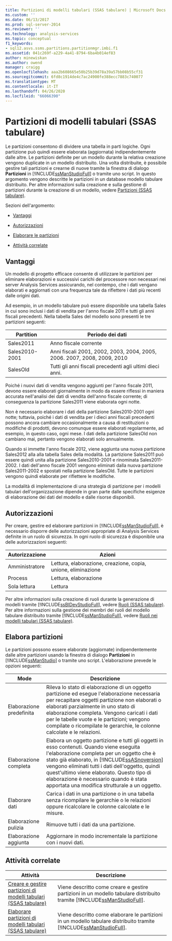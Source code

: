 ```yaml
---
title: Partizioni di modelli tabulari (SSAS tabulare) | Microsoft Docs
ms.custom: ''
ms.date: 06/13/2017
ms.prod: sql-server-2014
ms.reviewer: ''
ms.technology: analysis-services
ms.topic: conceptual
f1_keywords:
- sql12.asvs.ssms.partitions.partitionmgr.imbi.f1
ms.assetid: 041c269f-a229-4a41-8794-6ba4b014ef83
author: minewiskan
ms.author: owend
manager: craigg
ms.openlocfilehash: aaa2b608665e50b25b39d78a39a57bb08b55cf31
ms.sourcegitcommit: 6fd8c1914de4c7ac24900fe388ecc7883c740077
ms.translationtype: MT
ms.contentlocale: it-IT
ms.lasthandoff: 04/26/2020
ms.locfileid: "66066390"
---
```

# <a name="tabular-model-partitions-ssas-tabular"></a>Partizioni di modelli tabulari (SSAS tabulare)
  Le partizioni consentono di dividere una tabella in parti logiche. Ogni partizione può quindi essere elaborata (aggiornata) indipendentemente dalle altre. Le partizioni definite per un modello durante la relativa creazione vengono duplicate in un modello distribuito. Una volta distribuite, è possibile gestire tali partizioni e crearne di nuove tramite la finestra di dialogo **Partizioni** in [!INCLUDE[ssManStudioFull](../../includes/ssmanstudiofull-md.md)] o tramite uno script. In questo argomento vengono descritte le partizioni in un database modello tabulare distribuito. Per altre informazioni sulla creazione e sulla gestione di partizioni durante la creazione di un modello, vedere [Partizioni &#40;SSAS tabulare&#41;](partitions-ssas-tabular.md).  
  
 Sezioni dell'argomento:  
  
-   [Vantaggi](#bkmk_benefits)  
  
-   [Autorizzazioni](#bkmk_permissions)  
  
-   [Elaborare le partizioni](#bkmk_process_partitions)  
  
-   [Attività correlate](#bkmk_related_tasks)  
  
##  <a name="benefits"></a><a name="bkmk_benefits"></a>Vantaggi  
 Un modello di progetto efficace consente di utilizzare le partizioni per eliminare elaborazioni e successivi carichi del processore non necessari nei server Analysis Services assicurando, nel contempo, che i dati vengano elaborati e aggiornati con una frequenza tale da riflettere i dati più recenti dalle origini dati.  
  
 Ad esempio, in un modello tabulare può essere disponibile una tabella Sales in cui sono inclusi i dati di vendita per l'anno fiscale 2011 e tutti gli anni fiscali precedenti. Nella tabella Sales del modello sono presenti le tre partizioni seguenti:  
  
|Partition|Periodo dei dati|  
|---------------|---------------|  
|Sales2011|Anno fiscale corrente|  
|Sales2010-2001|Anni fiscali 2001, 2002, 2003, 2004, 2005, 2006. 2007, 2008, 2009, 2010|  
|SalesOld|Tutti gli anni fiscali precedenti agli ultimi dieci anni.|  
  
 Poiché i nuovi dati di vendita vengono aggiunti per l'anno fiscale 2011, devono essere elaborati giornalmente in modo da essere riflessi in maniera accurata nell'analisi dei dati di vendita dell'anno fiscale corrente; di conseguenza la partizione Sales2011 viene elaborata ogni notte.  
  
 Non è necessario elaborare i dati della partizione Sales2010-2001 ogni notte; tuttavia, poiché i dati di vendita per i dieci anni fiscali precedenti possono ancora cambiare occasionalmente a causa di restituzioni o modifiche di prodotti, devono comunque essere elaborati regolarmente, ad esempio, in questo caso, ogni mese. I dati della partizione SalesOld non cambiano mai, pertanto vengono elaborati solo annualmente.  
  
 Quando si immette l'anno fiscale 2012, viene aggiunta una nuova partizione Sales2012 alla alla tabella Sales della modalità. La partizione Sales2011 può essere quindi unita alla partizione Sales2010-2001 e rinominata Sales2011-2002. I dati dell'anno fiscale 2001 vengono eliminati dalla nuova partizione Sales2011-2002 e spostati nella partizione SalesOld. Tutte le partizioni vengono quindi elaborate per riflettere le modifiche.  
  
 La modalità di implementazione di una strategia di partizione per i modelli tabulari dell'organizzazione dipende in gran parte dalle specifiche esigenze di elaborazione dei dati del modello e dalle risorse disponibili.  
  
##  <a name="permissions"></a><a name="bkmk_permissions"></a> Autorizzazioni  
 Per creare, gestire ed elaborare partizioni in [!INCLUDE[ssManStudioFull](../../includes/ssmanstudiofull-md.md)], è necessario disporre delle autorizzazioni appropriate di Analysis Services definite in un ruolo di sicurezza. In ogni ruolo di sicurezza è disponibile una delle autorizzazioni seguenti:  
  
|Autorizzazione|Azioni|  
|----------------|-------------|  
|Amministratore|Lettura, elaborazione, creazione, copia, unione, eliminazione|  
|Process|Lettura, elaborazione|  
|Sola lettura|Lettura|  
  
 Per altre informazioni sulla creazione di ruoli durante la generazione di modelli tramite [!INCLUDE[ssBIDevStudioFull](../../includes/ssbidevstudiofull-md.md)], vedere [Ruoli &#40;SSAS tabulare&#41;](roles-ssas-tabular.md). Per altre informazioni sulla gestione dei membri dei ruoli del modello tabulare distribuito tramite [!INCLUDE[ssManStudioFull](../../includes/ssmanstudiofull-md.md)], vedere [Ruoli nei modelli tabulari &#40;SSAS tabulare&#41;](tabular-model-roles-ssas-tabular.md).  
  
##  <a name="process-partitions"></a><a name="bkmk_process_partitions"></a>Elabora partizioni  
 Le partizioni possono essere elaborate (aggiornate) indipendentemente dalle altre partizioni usando la finestra di dialogo **Partizioni** in [!INCLUDE[ssManStudio](../../includes/ssmanstudio-md.md)] o tramite uno script. L'elaborazione prevede le opzioni seguenti:  
  
|Mode|Descrizione|  
|----------|-----------------|  
|Elaborazione predefinita|Rileva lo stato di elaborazione di un oggetto partizione ed esegue l'elaborazione necessaria per recapitare oggetti partizione non elaborati o elaborati parzialmente in uno stato di elaborazione completa. Vengono caricati i dati per le tabelle vuote e le partizioni; vengono compilate o ricompilate le gerarchie, le colonne calcolate e le relazioni.|  
|Elaborazione completa|Elabora un oggetto partizione e tutti gli oggetti in esso contenuti. Quando viene eseguita l'elaborazione completa per un oggetto che è stato già elaborato, in [!INCLUDE[ssASnoversion](../../includes/ssasnoversion-md.md)] vengono eliminati tutti i dati dell'oggetto, quindi quest'ultimo viene elaborato. Questo tipo di elaborazione è necessario quando è stata apportata una modifica strutturale a un oggetto.|  
|Elaborare dati|Carica i dati in una partizione o in una tabella senza ricompilare le gerarchie o le relazioni oppure ricalcolare le colonne calcolate e le misure.|  
|Elaborazione pulizia|Rimuove tutti i dati da una partizione.|  
|Elaborazione aggiunta|Aggiornare in modo incrementale la partizione con i nuovi dati.|  
  
##  <a name="related-tasks"></a><a name="bkmk_related_tasks"></a> Attività correlate  
  
|Attività|Descrizione|  
|----------|-----------------|  
|[Creare e gestire partizioni di modelli tabulari &#40;SSAS tabulare&#41;](create-and-manage-tabular-model-partitions-ssas-tabular.md)|Viene descritto come creare e gestire partizioni in un modello tabulare distribuito tramite [!INCLUDE[ssManStudioFull](../../includes/ssmanstudiofull-md.md)].|  
|[Elaborare partizioni di modelli tabulari &#40;SSAS tabulare&#41;](process-tabular-model-partitions-ssas-tabular.md)|Viene descritto come elaborare le partizioni in un modello tabulare distribuito tramite [!INCLUDE[ssManStudioFull](../../includes/ssmanstudiofull-md.md)].|  
  
  

